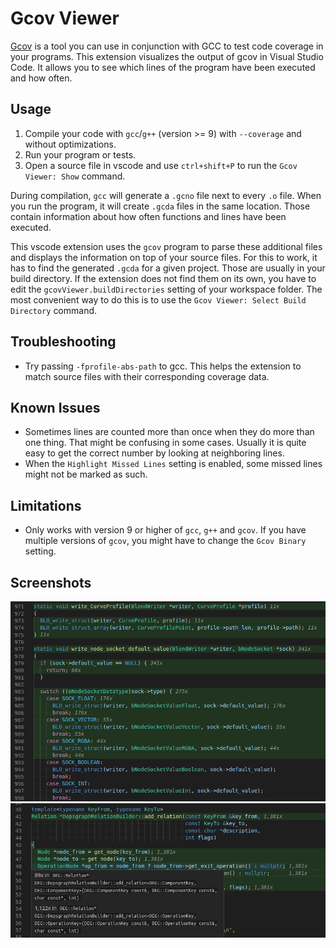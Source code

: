 # Gcov Viewer

[Gcov](https://gcc.gnu.org/onlinedocs/gcc/Gcov.html) is a tool you can use in conjunction with GCC to test code coverage in your programs. This extension visualizes the output of gcov in Visual Studio Code. It allows you to see which lines of the program have been executed and how often.

## Usage

1. Compile your code with `gcc`/`g++` (version >= 9) with `--coverage` and without optimizations.
2. Run your program or tests.
3. Open a source file in vscode and use `ctrl+shift+P` to run the `Gcov Viewer: Show` command.

During compilation, `gcc` will generate a `.gcno` file next to every `.o` file. When you run the program, it will create `.gcda` files in the same location. Those contain information about how often functions and lines have been executed.

This vscode extension uses the `gcov` program to parse these additional files and displays the information on top of your source files. For this to work, it has to find the generated `.gcda` for a given project. Those are usually in your build directory. If the extension does not find them on its own, you have to edit the `gcovViewer.buildDirectories` setting of your workspace folder. The most convenient way to do this is to use the `Gcov Viewer: Select Build Directory` command.

## Troubleshooting

- Try passing `-fprofile-abs-path` to gcc. This helps the extension to match source files with their corresponding coverage data.

## Known Issues

- Sometimes lines are counted more than once when they do more than one thing. That might be confusing in some cases. Usually it is quite easy to get the correct number by looking at neighboring lines.
- When the `Highlight Missed Lines` setting is enabled, some missed lines might not be marked as such.

## Limitations

- Only works with version 9 or higher of `gcc`, `g++` and `gcov`. If you have multiple versions of `gcov`, you might have to change the `Gcov Binary` setting.

## Screenshots

![image](images/code_highlight_example.png)
![image](images/template_example.png)
